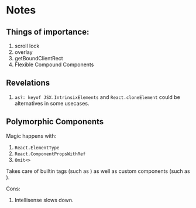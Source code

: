 # Notes

## Things of importance:

1. scroll lock
2. overlay
3. getBoundClientRect
4. Flexible Compound Components

## Revelations

1. `as?: keyof JSX.IntrinsixElements` and `React.cloneElement` could be alternatives in some usecases.

## Polymorphic Components

Magic happens with:

1. `React.ElementType`
2. `React.ComponentPropsWithRef`
3. `Omit<>`

Takes care of builtin tags (such as <a></a>) as well as custom components (such as <Link />).

Cons:

1. Intellisense slows down.
